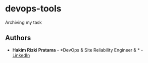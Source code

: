 # devops-tools
Archiving my task 

## Authors

* **Hakim Rizki Pratama** - *DevOps & Site Reliability Engineer & * - [LinkedIn](https://linkedin.com/in/hakimrp)


